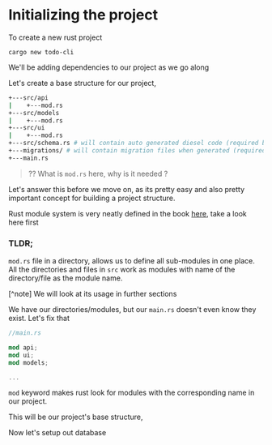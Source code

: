 # Initializing the project

To create a new rust project 

` cargo new todo-cli `

We'll be adding dependencies to our project as we go along 

Let's create a base structure for our project,

```bash
+---src/api
|    +---mod.rs
+---src/models
|    +---mod.rs
+---src/ui
|    +---mod.rs
+---src/schema.rs # will contain auto generated diesel code (required by diesel)
+---migrations/ # will contain migration files when generated (required by diesel)
+---main.rs
```

> ?? What is `mod.rs` here, why is it needed ?  

Let's answer this before we move on, as its pretty easy and also pretty important concept for building a 
project structure.

Rust module system is very neatly defined in the book [here](https://doc.rust-lang.org/book/ch07-00-managing-growing-projects-with-packages-crates-and-modules.html), take a look here first

### TLDR;
`mod.rs` file in a directory, allows us to define all sub-modules in one place. All the directories and files in `src` 
work as modules with name of the directory/file as the module name.

[^note] We will look at its usage in further sections

We have our directories/modules, but our `main.rs` doesn't even know they exist. Let's fix that 

```rust
//main.rs

mod api;
mod ui;
mod models;

...
```

`mod` keyword makes rust look for modules with the corresponding name in our project.

This will be our project's base structure, 

Now let's setup out database
